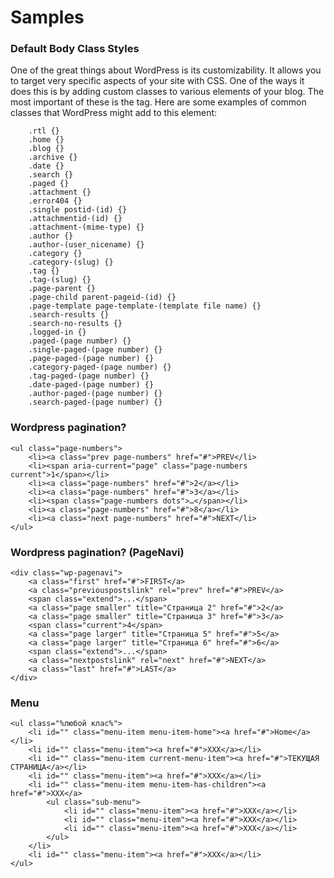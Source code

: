 # Samples #

### Default Body Class Styles ###
One of the great things about WordPress is its customizability. It allows you to target very specific aspects of your site with CSS. One of the ways it does this is by adding custom classes to various elements of your blog. The most important of these is the <body> tag. Here are some examples of common classes that WordPress might add to this element:
```
    .rtl {}
    .home {}
    .blog {}
    .archive {}
    .date {}
    .search {}
    .paged {}
    .attachment {}
    .error404 {}
    .single postid-(id) {}
    .attachmentid-(id) {}
    .attachment-(mime-type) {}
    .author {}
    .author-(user_nicename) {}
    .category {}
    .category-(slug) {}
    .tag {}
    .tag-(slug) {}
    .page-parent {}
    .page-child parent-pageid-(id) {}
    .page-template page-template-(template file name) {}
    .search-results {}
    .search-no-results {}
    .logged-in {}
    .paged-(page number) {}
    .single-paged-(page number) {}
    .page-paged-(page number) {}
    .category-paged-(page number) {}
    .tag-paged-(page number) {}
    .date-paged-(page number) {}
    .author-paged-(page number) {}
    .search-paged-(page number) {}
```

### Wordpress pagination? ###

```
<ul class="page-numbers">
    <li><a class="prev page-numbers" href="#">PREV</li>
    <li><span aria-current="page" class="page-numbers current">1</span></li>
    <li><a class="page-numbers" href="#">2</a></li>
    <li><a class="page-numbers" href="#">3</a></li>
    <li><span class="page-numbers dots">…</span></li>
    <li><a class="page-numbers" href="#">8</a></li>
    <li><a class="next page-numbers" href="#">NEXT</li>
</ul>
```

### Wordpress pagination? (PageNavi) ###

```
<div class="wp-pagenavi">
    <a class="first" href="#">FIRST</a>
    <a class="previouspostslink" rel="prev" href="#">PREV</a>
    <span class="extend">...</span>
    <a class="page smaller" title="Страница 2" href="#">2</a>
    <a class="page smaller" title="Страница 3" href="#">3</a>
    <span class="current">4</span>
    <a class="page larger" title="Страница 5" href="#">5</a>
    <a class="page larger" title="Страница 6" href="#">6</a>
    <span class="extend">...</span>
    <a class="nextpostslink" rel="next" href="#">NEXT</a>
    <a class="last" href="#">LAST</a>
</div>
```

### Menu ###
```
<ul class="%любой клас%">
    <li id="" class="menu-item menu-item-home"><a href="#">Home</a></li>
    <li id="" class="menu-item"><a href="#">XXX</a></li>
    <li id="" class="menu-item current-menu-item"><a href="#">ТЕКУЩАЯ СТРАНИЦА</a></li>
    <li id="" class="menu-item"><a href="#">XXX</a></li>
    <li id="" class="menu-item menu-item-has-children"><a href="#">XXX</a>
        <ul class="sub-menu">
            <li id="" class="menu-item"><a href="#">XXX</a></li>
            <li id="" class="menu-item"><a href="#">XXX</a></li>
            <li id="" class="menu-item"><a href="#">XXX</a></li>
        </ul>
    </li>
    <li id="" class="menu-item"><a href="#">XXX</a></li>
</ul>
```

